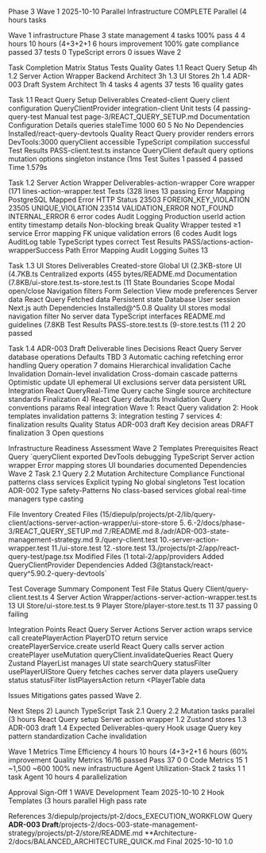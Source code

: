 Phase 3 Wave 1 2025-10-10 Parallel Infrastructure COMPLETE Parallel (4 hours tasks

Wave 1 infrastructure Phase 3 state management 4 tasks 100% pass 4 4 hours 10 hours (4+3+2+1 6 hours improvement 100% gate compliance passed 37 tests 0 TypeScript errors 0 issues Wave 2

Task Completion Matrix Status Tests Quality Gates 1.1 React Query Setup 4h 1.2 Server Action Wrapper Backend Architect 3h 1.3 UI Stores 2h 1.4 ADR-003 Draft System Architect 1h 4 tasks 4 agents 37 tests 16 quality gates

Task 1.1 React Query Setup Deliverables Created-client Query client configuration QueryClientProvider integration-client Unit tests (4 passing-query-test Manual test page-3/REACT_QUERY_SETUP.md Documentation Configuration Details queries staleTime 1000 60 5 No No Dependencies Installed/react-query-devtools Quality React Query provider renders errors DevTools:3000 queryClient accessible TypeScript compilation successful Test Results PASS-client.test.ts instance QueryClient default query options mutation options singleton instance (1ms Test Suites 1 passed 4 passed Time 1.579s

Task 1.2 Server Action Wrapper Deliverables-action-wrapper Core wrapper (171 lines-action-wrapper.test Tests (328 lines 13 passing Error Mapping PostgreSQL Mapped Error HTTP Status 23503 FOREIGN_KEY_VIOLATION 23505 UNIQUE_VIOLATION 23514 VALIDATION_ERROR NOT_FOUND INTERNAL_ERROR 6 error codes Audit Logging Production userId action entity timestamp details Non-blocking break Quality Wrapper tested ≥1 service Error mapping FK unique validation errors (6 codes Audit logs AuditLog table TypeScript types correct Test Results PASS/actions-action-wrapperSuccess Path Error Mapping Audit Logging Suites 13

Task 1.3 UI Stores Deliverables Created-store Global UI (2.3KB-store UI (4.7KB.ts Centralized exports (455 bytes/README.md Documentation (7.8KB/ui-store.test.ts-store.test.ts (11 State Boundaries Scope Modal open/close Navigation filters Form Selection View mode preferences Server data React Query Fetched data Persistent state Database User session Next.js auth Dependencies Installed@^5.0.8 Quality UI stores modal navigation filter No server data TypeScript interfaces README.md guidelines (7.8KB Test Results PASS-store.test.ts (9-store.test.ts (11 2 20 passed

Task 1.4 ADR-003 Draft Deliverable lines Decisions React Query Server database operations Defaults TBD 3 Automatic caching refetching error handling Query operation 7 domains Hierarchical invalidation Cache Invalidation Domain-level invalidation Cross-domain cascade patterns Optimistic update UI ephemeral UI exclusions server data persistent URL Integration React QueryReal-Time Query cache Single source architecture standards Finalization 4) React Query defaults Invalidation Query conventions params Real integration Wave 1: React Query validation 2: Hook templates invalidation patterns 3: integration testing 7 services 4: finalization results Quality Status ADR-003 draft Key decision areas DRAFT finalization 3 Open questions

Infrastructure Readiness Assessment Wave 2 Templates Prerequisites React Query `queryClient exported DevTools debugging TypeScript Server action wrapper Error mapping stores UI boundaries documented Dependencies Wave 2 Task 2.1 Query 2.2 Mutation Architecture Compliance Functional patterns class services Explicit typing No global singletons Test location ADR-002 Type safety-Patterns No class-based services global real-time managers type casting

File Inventory Created Files (15/diepulp/projects/pt-2/lib/query-client/actions-server-action-wrapper/ui-store-store 5. 6.-2/docs/phase-3/REACT_QUERY_SETUP.md 7./README.md 8./adr/ADR-003-state-management-strategy.md 9./query-client.test 10.-server-action-wrapper.test 11./ui-store.test 12.-store.test 13./projects/pt-2/app/react-query-test/page.tsx Modified Files (1 total-2/app/providers Added QueryClientProvider Dependencies Added (3@tanstack/react-query^5.90.2-query-devtools`

Test Coverage Summary Component Test File Status Query Client/query-client.test.ts 4 Server Action Wrapper/actions-server-action-wrapper.test.ts 13 UI Store/ui-store.test.ts 9 Player Store/player-store.test.ts 11 37 passing 0 failing

Integration Points React Query Server Actions Server action wraps service call createPlayerAction PlayerDTO return service createPlayerService.create userId React Query calls server action createPlayer useMutation queryClient.invalidateQueries React Query Zustand PlayerList manages UI state searchQuery statusFilter usePlayerUIStore Query fetches caches server data players useQuery status statusFilter listPlayersAction return <PlayerTable data

Issues Mitigations gates passed Wave 2.

Next Steps 2) Launch TypeScript Task 2.1 Query 2.2 Mutation tasks parallel (3 hours React Query setup Server action wrapper 1.2 Zustand stores 1.3 ADR-003 draft 1.4 Expected Deliverables-query Hook usage Query key pattern standardization Cache invalidation

Wave 1 Metrics Time Efficiency 4 hours 10 hours (4+3+2+1 6 hours (60% improvement Quality Metrics 16/16 passed Pass 37 0 0 Code Metrics 15 1 ~1,500 ~600 100% new infrastructure Agent Utilization-Stack 2 tasks 1 1 task Agent 10 hours 4 parallelization

Approval Sign-Off 1 WAVE Development Team 2025-10-10 2 Hook Templates (3 hours parallel High pass rate

References 3/diepulp/projects/pt-2/docs_EXECUTION_WORKFLOW Query **ADR-003 Draft**/projects-2/docs-003-state-management-strategy/projects/pt-2/store/README.md \*\*Architecture-2/docs/BALANCED_ARCHITECTURE_QUICK.md Final 2025-10-10 1.0
